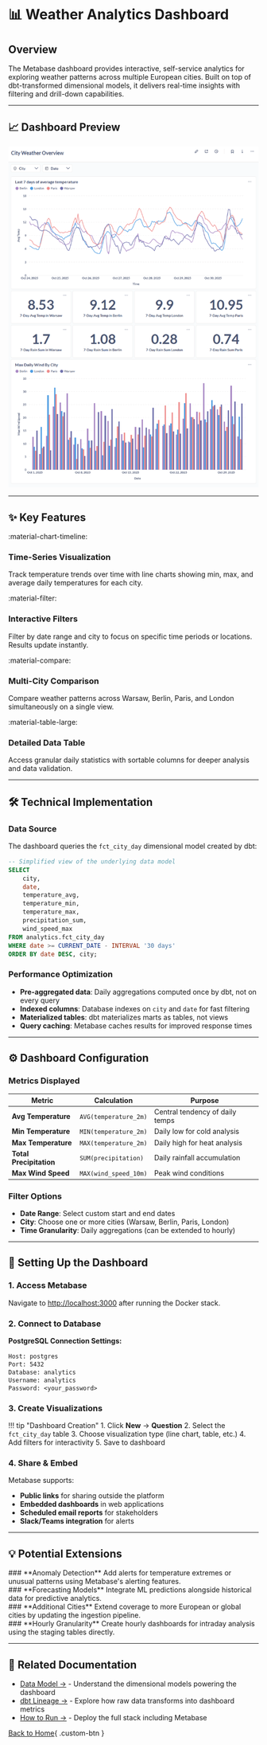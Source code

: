 # :bar_chart: Weather Analytics Dashboard

## Overview

The Metabase dashboard provides interactive, self-service analytics for exploring weather patterns across multiple European cities. Built on top of dbt-transformed dimensional models, it delivers real-time insights with filtering and drill-down capabilities.

---

## :chart_with_upwards_trend: Dashboard Preview

<div class="dashboard-preview" markdown="1">

![Weather Analytics Dashboard](assets/dashboard.png)

</div>

---

## :sparkles: Key Features

<div class="feature-grid" markdown="1">

<div class="feature-card" markdown="1">
<div class="feature-icon">:material-chart-timeline:</div>

### **Time-Series Visualization**
Track temperature trends over time with line charts showing min, max, and average daily temperatures for each city.
</div>

<div class="feature-card" markdown="1">
<div class="feature-icon">:material-filter:</div>

### **Interactive Filters**
Filter by date range and city to focus on specific time periods or locations. Results update instantly.
</div>

<div class="feature-card" markdown="1">
<div class="feature-icon">:material-compare:</div>

### **Multi-City Comparison**
Compare weather patterns across Warsaw, Berlin, Paris, and London simultaneously on a single view.
</div>

<div class="feature-card" markdown="1">
<div class="feature-icon">:material-table-large:</div>

### **Detailed Data Table**
Access granular daily statistics with sortable columns for deeper analysis and data validation.
</div>

</div>

---

## :hammer_and_wrench: Technical Implementation

### Data Source

The dashboard queries the `fct_city_day` dimensional model created by dbt:

```sql
-- Simplified view of the underlying data model
SELECT 
    city,
    date,
    temperature_avg,
    temperature_min,
    temperature_max,
    precipitation_sum,
    wind_speed_max
FROM analytics.fct_city_day
WHERE date >= CURRENT_DATE - INTERVAL '30 days'
ORDER BY date DESC, city;
```

### Performance Optimization

- **Pre-aggregated data**: Daily aggregations computed once by dbt, not on every query
- **Indexed columns**: Database indexes on `city` and `date` for fast filtering
- **Materialized tables**: dbt materializes marts as tables, not views
- **Query caching**: Metabase caches results for improved response times

---

## :gear: Dashboard Configuration

### Metrics Displayed

| Metric | Calculation | Purpose |
|--------|-------------|---------|
| **Avg Temperature** | `AVG(temperature_2m)` | Central tendency of daily temps |
| **Min Temperature** | `MIN(temperature_2m)` | Daily low for cold analysis |
| **Max Temperature** | `MAX(temperature_2m)` | Daily high for heat analysis |
| **Total Precipitation** | `SUM(precipitation)` | Daily rainfall accumulation |
| **Max Wind Speed** | `MAX(wind_speed_10m)` | Peak wind conditions |

### Filter Options

- **Date Range**: Select custom start and end dates
- **City**: Choose one or more cities (Warsaw, Berlin, Paris, London)
- **Time Granularity**: Daily aggregations (can be extended to hourly)

---

## :rocket: Setting Up the Dashboard

### 1. Access Metabase

Navigate to [http://localhost:3000](http://localhost:3000) after running the Docker stack.

### 2. Connect to Database

**PostgreSQL Connection Settings:**
```
Host: postgres
Port: 5432
Database: analytics
Username: analytics
Password: <your_password>
```

### 3. Create Visualizations

!!! tip "Dashboard Creation"
    1. Click **New** → **Question**
    2. Select the `fct_city_day` table
    3. Choose visualization type (line chart, table, etc.)
    4. Add filters for interactivity
    5. Save to dashboard

### 4. Share & Embed

Metabase supports:

- **Public links** for sharing outside the platform
- **Embedded dashboards** in web applications
- **Scheduled email reports** for stakeholders
- **Slack/Teams integration** for alerts

---

## :bulb: Potential Extensions

<div class="feature-grid" markdown="1">

<div class="feature-card" markdown="1">
### **Anomaly Detection**
Add alerts for temperature extremes or unusual patterns using Metabase's alerting features.
</div>

<div class="feature-card" markdown="1">
### **Forecasting Models**
Integrate ML predictions alongside historical data for predictive analytics.
</div>

<div class="feature-card" markdown="1">
### **Additional Cities**
Extend coverage to more European or global cities by updating the ingestion pipeline.
</div>

<div class="feature-card" markdown="1">
### **Hourly Granularity**
Create hourly dashboards for intraday analysis using the staging tables directly.
</div>

</div>

---

## :link: Related Documentation

- [Data Model →](data_model.md) - Understand the dimensional models powering the dashboard
- [dbt Lineage →](dbt/index.html) - Explore how raw data transforms into dashboard metrics
- [How to Run →](how_to_run.md) - Deploy the full stack including Metabase

[Back to Home](index.md){ .custom-btn }